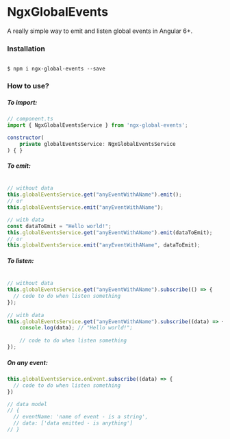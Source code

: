# NgxGlobalEvents


A really simple way to emit and listen global events in Angular 6+.

### Installation

```

$ npm i ngx-global-events --save

````


### How to use?

##### To import:

```javascript
// component.ts
import { NgxGlobalEventsService } from 'ngx-global-events';

constructor(
    private globalEventsService: NgxGlobalEventsService
) { }

````

##### To emit:

```javascript

// without data
this.globalEventsService.get("anyEventWithAName").emit();
// or 
this.globalEventsService.emit("anyEventWithAName");

// with data
const dataToEmit = "Hello world!";
this.globalEventsService.get("anyEventWithAName").emit(dataToEmit);
// or
this.globalEventsService.emit("anyEventWithAName", dataToEmit);

````

##### To listen:

```javascript

// without data
this.globalEventsService.get("anyEventWithAName").subscribe(() => {
  // code to do when listen something
});
  
// with data
this.globalEventsService.get("anyEventWithAName").subscribe((data) => {
    console.log(data); // "Hello world!";
      
    // code to do when listen something
});

````

##### On any event:

```javascript
this.globalEventsService.onEvent.subscribe((data) => {
  // code to do when listen something
})

// data model
// {
  // eventName: 'name of event - is a string',
  // data: ['data emitted - is anything']
// }

````